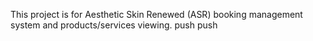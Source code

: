 This project is for Aesthetic Skin Renewed (ASR) booking management system and products/services viewing. push push
